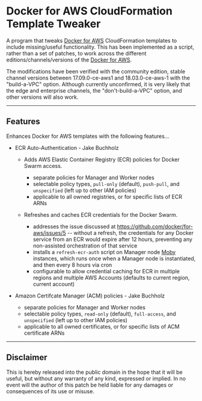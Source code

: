 # Docker for AWS CloudFormation Template Tweaker

A program that tweaks [Docker for AWS](https://docs.docker.com/docker-for-aws/) CloudFormation templates to include missing/useful functionality.  This has been implemented as a script, rather than a set of patches, to work across the different editions/channels/versions of the [Docker for AWS](https://docs.docker.com/docker-for-aws/).

The modifications have been verified with the community edition, stable channel versions between 17.09.0-ce-aws1 and 18.03.0-ce-aws-1 with the "build-a-VPC" option.  Although currently unconfirmed, it is very likely that the edge and enterprise channels, the "don't-build-a-VPC" option, and other versions will also work.

----

## Features

Enhances Docker for AWS templates with the following features...

* ECR Auto-Authentication - Jake Buchholz

  * Adds AWS Elastic Container Registry (ECR) policies for Docker Swarm access.
    * separate policies for Manager and Worker nodes
    * selectable policy types, `pull-only` (default), `push-pull`, and `unspecified` (left up to other IAM policies)
    * applicable to all owned registries, or for specific lists of ECR ARNs

  * Refreshes and caches ECR credentials for the Docker Swarm.
    * addresses the issue discussed at https://github.com/docker/for-aws/issues/5 -- without a refresh, the credentials for any Docker service from an ECR would expire after 12 hours, preventing any non-assisted orchestration of that service
    * installs a `refresh-ecr-auth` script on Manager node [Moby](https://github.com/moby/moby) instances, which runs once when a Manager node is instantiated, and then every 8 hours via cron
    * configurable to allow credential caching for ECR in multiple regions and multiple AWS Accounts (defaults to current region, current account)

* Amazon Certifcate Manager (ACM) policies - Jake Buchholz

  * separate policies for Manager and Worker nodes
  * selectable policy types, `read-only` (default), `full-access`, and `unspecified` (left up to other IAM policies)
  * applicable to all owned certificates, or for specific lists of ACM certificate ARNs

----

## Disclaimer

This is hereby released into the public domain in the hope that it will be useful, but without any warranty of any kind, expressed or implied.  In no event will the author of this patch be held liable for any damages or consequences of its use or misuse.
